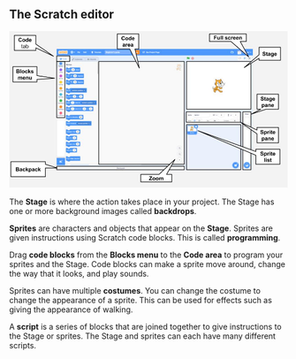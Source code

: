 ## The Scratch editor

![An annotated screenshot of the Scratch editor.](images/scratch-interface.png)

The **Stage** is where the action takes place in your project. The Stage has one or more background images called **backdrops**.

**Sprites** are characters and objects that appear on the **Stage**. Sprites are given instructions using Scratch code blocks. This is called **programming**.

Drag **code blocks** from the **Blocks menu** to the **Code area** to program your sprites and the Stage. Code blocks can make a sprite move around, change the way that it looks, and play sounds.

Sprites can have multiple **costumes**. You can change the costume to change the appearance of a sprite. This can be used for effects such as giving the appearance of walking.

A **script** is a series of blocks that are joined together to give instructions to the Stage or sprites. The Stage and sprites can each have many different scripts. 


